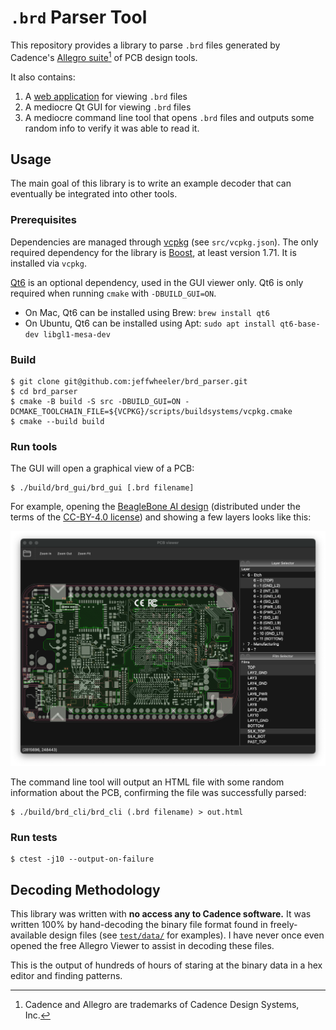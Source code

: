 # `.brd` Parser Tool

This repository provides a library to parse `.brd` files generated by Cadence's [Allegro suite][cadence-allegro][^1] of PCB design tools.

It also contains:

1. A [web application][webapp] for viewing `.brd` files
2. A mediocre Qt GUI for viewing `.brd` files
3. A mediocre command line tool that opens `.brd` files and outputs some random info to verify it was able to read it.

## Usage

The main goal of this library is to write an example decoder that can eventually be integrated into other tools.

### Prerequisites

Dependencies are managed through [vcpkg][vcpkg] (see `src/vcpkg.json`). The only required dependency for the library is [Boost][boost], at least version 1.71. It is installed via `vcpkg`.

[Qt6][qt6] is an optional dependency, used in the GUI viewer only. Qt6 is only required when running `cmake` with `-DBUILD_GUI=ON`.

* On Mac, Qt6 can be installed using Brew: `brew install qt6`
* On Ubuntu, Qt6 can be installed using Apt: `sudo apt install qt6-base-dev libgl1-mesa-dev`

### Build

```shell
$ git clone git@github.com:jeffwheeler/brd_parser.git
$ cd brd_parser
$ cmake -B build -S src -DBUILD_GUI=ON -DCMAKE_TOOLCHAIN_FILE=${VCPKG}/scripts/buildsystems/vcpkg.cmake
$ cmake --build build
```

### Run tools

The GUI will open a graphical view of a PCB:
```shell
$ ./build/brd_gui/brd_gui [.brd filename]
```

For example, opening the [BeagleBone AI design][bb-ai] (distributed under the terms of the [CC-BY-4.0 license][bb-ai-license]) and showing a few layers looks like this:

<img src="/docs/images/BeagleBone-AI.png" width="600" alt="BeagleBone AI .brd viewed in brd_gui" />

The command line tool will output an HTML file with some random information about the PCB, confirming the file was successfully parsed:
```shell
$ ./build/brd_cli/brd_cli (.brd filename) > out.html
```

### Run tests

```shell
$ ctest -j10 --output-on-failure
```

## Decoding Methodology

This library was written with **no access any to Cadence software.** It was written 100% by hand-decoding the binary file format found in freely-available design files (see [`test/data/`][test-data] for examples). I have never once even opened the free Allegro Viewer to assist in decoding these files.

This is the output of hundreds of hours of staring at the binary data in a hex editor and finding patterns.

[^1]: Cadence and Allegro are trademarks of Cadence Design Systems, Inc.

[cadence-allegro]: https://www.cadence.com/en_US/home/tools/pcb-design-and-analysis/pcb-layout/allegro-pcb-designer.html
[webapp]: https://jeffwheeler.name/brd_parser/webapp.html
[vcpkg]: https://vcpkg.io/en/
[boost]: https://www.boost.org
[qt6]: https://www.qt.io/product/qt6
[bb-ai]: https://github.com/beagleboard/beaglebone-ai
[bb-ai-license]: https://github.com/beagleboard/beaglebone-ai/blob/master/LICENSE
[test-data]: https://github.com/jeffwheeler/brd_parser/blob/main/src/test/data/CMakeLists.txt
